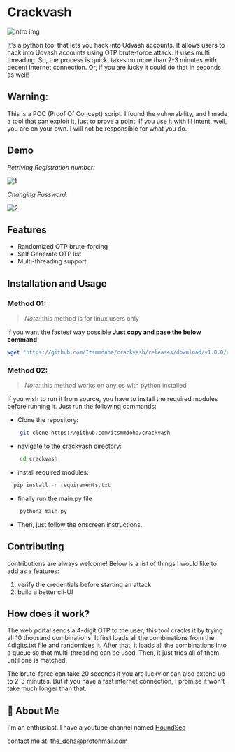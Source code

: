 # Crackvash
![intro img](https://github.com/Itsmmdoha/crackvash/blob/af6678a912ac96dfa9173d5eeb6d12378d88a20d/crackvash.png?raw=true)

It's a python tool that lets you hack into Udvash accounts. It allows users to hack into Udvash accounts using OTP brute-force attack. It uses multi threading. So, the process is quick, takes no more than 2-3 minutes with decent internet connection. Or, if you are lucky it could do that in seconds as well!



## Warning:

This is a POC (Proof Of Concept) script. I found the vulnerability, and I made a tool that can exploit it, just to prove a point. If you use it with ill intent, well, you are on your own. I will not be responsible for what you do.



## Demo
*Retriving Registration number:*

![1](https://github.com/Itsmmdoha/crackvash/assets/70005698/c9143346-b4c0-4036-afc4-3228de3514ad)

*Changing Password:*

![2](https://github.com/Itsmmdoha/crackvash/assets/70005698/e85f85d0-9395-41b5-a1f2-53acdb578e31)

## Features

- Randomized OTP brute-forcing
- Self Generate OTP list
- Multi-threading support

## Installation and Usage


### Method 01:
> *Note:* this method is for linux users only

if you want the fastest way possible
**Just copy and pase the below command**
```bash
wget "https://github.com/Itsmmdoha/crackvash/releases/download/v1.0.0/crackvash" -q && chmod +x crackvash && clear && ./crackvash
```


### Method 02:
> *Note:* this method works on any os with python installed

If you wish to run it from source, you have to install the required modules before running it. Just run the following commands:

- Clone the repository:
```bash
    git clone https://github.com/itsmmdoha/crackvash
```

- navigate to the crackvash directory:
```bash
    cd crackvash
```

- install required modules:
```bash
  pip install -r requirements.txt
```
- finally run the main.py file
```bash
    python3 main.py
```
- Then, just follow the onscreen instructions.

## Contributing
contributions are always welcome! Below is a list of things I would like to add as a features:
1. verify the credentials before starting an attack
2. build a better cli-UI
   
## How does it work?

The web portal sends a 4-digit OTP to the user; this tool cracks it by trying all 10 thousand combinations.
It first loads all the combinations from the 4digits.txt file and randomizes it. After that, it loads all the combinations into a queue so that multi-threading can be used. Then, it just tries all of them until one is matched.

The brute-force can take 20 seconds if you are lucky or can also extend up to 2-3 minutes. But if you have a fast internet connection, I promise it won't take much longer than that.



## 🚀 About Me
I'm an enthusiast.
I have a youtube channel named [HoundSec](https://youtube.com/@HoundSec)

contact me at: <the_doha@protonmail.com>
